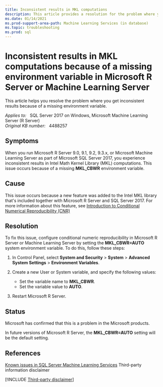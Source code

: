 ```yaml
---
title: Inconsistent results in MKL computations
description: This article provides a resolution for the problem where you get inconsistent results because of a missing environment variable.
ms.date: 01/14/2021
ms.prod-support-area-path: Machine Learning Services (in database)
ms.topic: troubleshooting
ms.prod: sql 
---
```

# Inconsistent results in MKL computations because of a missing environment variable in Microsoft R Server or Machine Learning Server

This article helps you resolve the problem where you get inconsistent results because of a missing environment variable.

_Applies to:_ &nbsp; SQL Server 2017 on Windows, Microsoft Machine Learning Server (R Server)  
_Original KB number:_ &nbsp; 4488257

## Symptoms

When you run Microsoft R Server 9.0, 9.1, 9.2, 9.3.x, or Microsoft Machine Learning Server as part of Microsoft SQL Server 2017, you experience inconsistent results in Intel Math Kernel Library (MKL) computations. This issue occurs because of a missing **MKL_CBWR** environment variable.

## Cause

This issue occurs because a new feature was added to the Intel MKL library that's included together with Microsoft R Server and SQL Server 2017. For more information about this feature, see [Introduction to Conditional Numerical Reproducibility (CNR)](https://software.intel.com/content/www/us/en/develop/articles/introduction-to-the-conditional-numerical-reproducibility-cnr.html)

## Resolution

To fix this issue, configure conditional numeric reproducibility in Microsoft R Server or Machine Learning Server by setting the **MKL_CBWR=AUTO** system environment variable. To do this, follow these steps:

1. In Control Panel, select **System and Security** > **System** > **Advanced System Settings** > **Environment Variables**.

2. Create a new User or System variable, and specify the following values:

   - Set the variable name to **MKL_CBWR**.
   - Set the variable value to **AUTO**.

3. Restart Microsoft R Server.

## Status

Microsoft has confirmed that this is a problem in the Microsoft products.

In future versions of Microsoft R Server, the **MKL_CBWR=AUTO** setting will be the default setting.

## References

[Known issues in SQL Server Machine Learning Services](/sql/machine-learning/troubleshooting/known-issues-for-sql-server-machine-learning-services) Third-party information disclaimer

[!INCLUDE [Third-party disclaimer](../../includes/third-party-disclaimer.md)]
